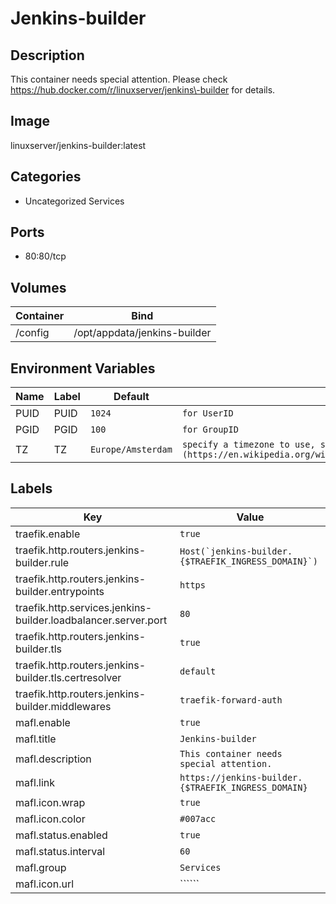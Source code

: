 # Jenkins-builder

## Description
This container needs special attention. Please check https://hub.docker.com/r/linuxserver/jenkins\-builder for details.

## Image
linuxserver/jenkins-builder:latest

## Categories
- Uncategorized Services

## Ports
- 80:80/tcp

## Volumes
| Container | Bind |
|-----------|------|
| /config | /opt/appdata/jenkins-builder |

## Environment Variables
| Name | Label | Default | Description |
|------|-------|---------|-------------|
| PUID | PUID | ```1024``` | ```for UserID``` |
| PGID | PGID | ```100``` | ```for GroupID``` |
| TZ | TZ | ```Europe/Amsterdam``` | ```specify a timezone to use, see this [list](https://en.wikipedia.org/wiki/List_of_tz_database_time_zones#List).``` |

## Labels
| Key | Value |
|-----|-------|
| traefik.enable | ```true``` |
| traefik.http.routers.jenkins-builder.rule | ```Host(`jenkins-builder.{$TRAEFIK_INGRESS_DOMAIN}`)``` |
| traefik.http.routers.jenkins-builder.entrypoints | ```https``` |
| traefik.http.services.jenkins-builder.loadbalancer.server.port | ```80``` |
| traefik.http.routers.jenkins-builder.tls | ```true``` |
| traefik.http.routers.jenkins-builder.tls.certresolver | ```default``` |
| traefik.http.routers.jenkins-builder.middlewares | ```traefik-forward-auth``` |
| mafl.enable | ```true``` |
| mafl.title | ```Jenkins-builder``` |
| mafl.description | ```This container needs special attention.``` |
| mafl.link | ```https://jenkins-builder.{$TRAEFIK_INGRESS_DOMAIN}``` |
| mafl.icon.wrap | ```true``` |
| mafl.icon.color | ```#007acc``` |
| mafl.status.enabled | ```true``` |
| mafl.status.interval | ```60``` |
| mafl.group | ```Services``` |
| mafl.icon.url | `````` |


